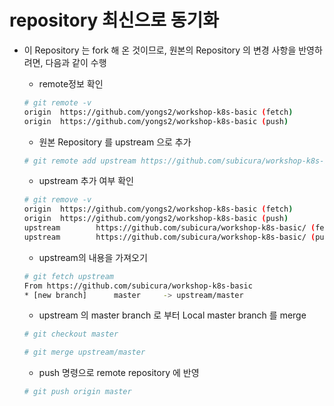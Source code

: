 # repository 최신으로 동기화 

- 이 Repository 는 fork 해 온 것이므로, 원본의 Repository 의 변경 사항을 반영하려면, 다음과 같이 수행

  - remote정보 확인
  ```sh
  # git remote -v
  origin  https://github.com/yongs2/workshop-k8s-basic (fetch)
  origin  https://github.com/yongs2/workshop-k8s-basic (push)
  ```

  - 원본 Repository 를 upstream 으로 추가
  ```sh
  # git remote add upstream https://github.com/subicura/workshop-k8s-basic/
  ```

  - upstream 추가 여부 확인

  ```sh
  # git remove -v
  origin  https://github.com/yongs2/workshop-k8s-basic (fetch)
  origin  https://github.com/yongs2/workshop-k8s-basic (push)
  upstream        https://github.com/subicura/workshop-k8s-basic/ (fetch)
  upstream        https://github.com/subicura/workshop-k8s-basic/ (push)
  ```

  - upstream의 내용을 가져오기

  ```sh
  # git fetch upstream
  From https://github.com/subicura/workshop-k8s-basic
  * [new branch]      master     -> upstream/master
  ```

  - upstream 의 master branch 로 부터 Local master branch 를 merge

  ```sh
  # git checkout master

  # git merge upstream/master
  ```

  - push 명령으로 remote repository 에 반영

  ```sh
  # git push origin master
  ```
